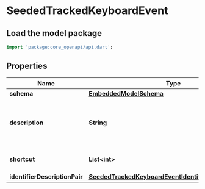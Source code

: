 # SeededTrackedKeyboardEvent

## Load the model package
```dart
import 'package:core_openapi/api.dart';
```

## Properties
Name | Type | Description | Notes
------------ | ------------- | ------------- | -------------
**schema** | [**EmbeddedModelSchema**](EmbeddedModelSchema) |  | [optional] 
**description** | **String** | This also needs structure such as key vals or enums | 
**shortcut** | **List\<int\>** |  | [default to const []]
**identifierDescriptionPair** | [**SeededTrackedKeyboardEventIdentifierDescriptionPairs**](SeededTrackedKeyboardEventIdentifierDescriptionPairs) |  | [optional] 




